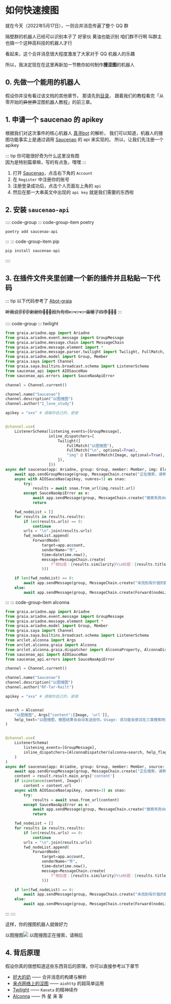 # 如何快速搜图

就在今天（2022年5月17日），一则合并消息传遍了整个 QQ 群

<ChatWindow title="转发的合并消息（有部分删减）">
  <ChatMsg name="LIAN-小明">隔壁群的机器人已经可以识别本子了</ChatMsg>
  <ChatMsg name="LIAN-小明">好家伙 黄油也能识别</ChatMsg>
  <ChatMsg name="LIAN-小明">咱们群不行啊 叫群主也搞一个这种高科技的机器人才行</ChatMsg>
</ChatWindow>

看起来，这个合并消息很大程度激发了大家对于 QQ 机器人的乐趣

所以，我决定现在在这里再新加一节教你如何制作**搜涩图**的机器人

## 0. 先做一个能用的机器人

假设你并没有看过该文档的其他章节，
那请先到[目录](./guide/README.md)，
跟着我们的教程看完「从零开始的~~异世界~~涩图机器人教程」的前三章。

## 1. 申请一个 saucenao 的 apikey

根据我们对这次事件的核心机器人 [真寻bot](https://github.com/HibiKier/zhenxun_bot) 的解析，
我们可以知道，机器人的搜图功能事实上是通过调用 [Saucenao](https://www.saucenao.com) 的 api 来实现的。
所以，让我们先注册一个 apikey

::: tip
你可能很好奇为什么这里没有图  
因为是特别篇章嘛，写的有点急，嘿嘿
:::

1. 打开 [Saucenao](https://www.saucenao.com)，点击右下角的 `Account`
2. 在 `Register` 中注册你的账号
3. 注册登录成功后，点击个人页面左上角的 `api`
4. 然后在那一大串英文中出现的 `api key` 就是我们需要的东西啦

## 2. 安装 `saucenao-api`

:::: code-group
::: code-group-item poetry

```bash
poetry add saucenao-api
```

:::
::: code-group-item pip

```bash
pip install saucenao-api
```

::::

## 3. 在插件文件夹里创建一个新的插件并且粘贴一下代码

::: tip
以下代码参考了 [Abot-graia](https://github.com/djkcyl/ABot-Graia)

~~听我说👂👂👂谢谢你🙏🙏🙏因为有你👉👉👉温暖了四季🌈🌈🌈~~
:::

:::: code-group
::: twilight

``` python
from graia.ariadne.app import Ariadne
from graia.ariadne.event.message import GroupMessage
from graia.ariadne.message.chain import MessageChain
from graia.ariadne.message.element import *
from graia.ariadne.message.parser.twilight import Twilight, FullMatch, ElementMatch, ElementResult
from graia.ariadne.model import Group, Member
from graia.saya import Channel
from graia.saya.builtins.broadcast.schema import ListenerSchema
from saucenao_api import AIOSauceNao
from saucenao_api.errors import SauceNaoApiError

channel = Channel.current()

channel.name("Saucenao")
channel.description("以图搜图")
channel.author("I_love_study")

apikey = "xxx" # 请输你自己的，谢谢


@channel.use(
    ListenerSchema(listening_events=[GroupMessage],
                   inline_dispatchers=[
                       Twilight([
                           FullMatch("以图搜图"),
                           FullMatch("\n", optional=True),
                           "img" @ ElementMatch(Image, optional=True),
                       ]),
                   ]))
async def saucenao(app: Ariadne, group: Group, member: Member, img: ElementResult, source: Source):
    await app.sendGroupMessage(group, MessageChain.create("正在搜索，请稍后"), quote=source.id)
    async with AIOSauceNao(apikey, numres=3) as snao:
        try:
            results = await snao.from_url(img.result.url)
        except SauceNaoApiError as e:
            await app.sendMessage(group, MessageChain.create("搜索失败desu"))
            return

    fwd_nodeList = []
    for results in results.results:
        if len(results.urls) == 0:
            continue
        urls = "\n".join(results.urls)
        fwd_nodeList.append(
            ForwardNode(
                target=app.account,
                senderName="爷",
                time=datetime.now(),
                message=MessageChain.create(
                    f"相似度：{results.similarity}%\n标题：{results.title}\n节点名：{results.index_name}\n链接：{urls}"
                )))

    if len(fwd_nodeList) == 0:
        await app.sendMessage(group, MessageChain.create("未找到有价值的数据"), quote=source.id)
    else:
        await app.sendMessage(group, MessageChain.create(Forward(nodeList=fwd_nodeList)))
```
:::
::: code-group-item alconna

``` python
from graia.ariadne.app import Ariadne
from graia.ariadne.event.message import GroupMessage
from graia.ariadne.message.element import *
from graia.ariadne.model import Group, Member
from graia.saya import Channel
from graia.saya.builtins.broadcast.schema import ListenerSchema
from arclet.alconna import Args
from arclet.alconna.graia import Alconna
from arclet.alconna.graia.dispatcher import AlconnaProperty, AlconnaDispatcher
from saucenao_api import AIOSauceNao
from saucenao_api.errors import SauceNaoApiError

channel = Channel.current()

channel.name("Saucenao")
channel.description("以图搜图")
channel.author("RF-Tar-Railt")

apikey = "xxx" # 请输你自己的，谢谢


search = Alconna(
    "以图搜图", Args["content":[Image, 'url']],
    help_text="以图搜图，搜图结果会自动发送给你。Usage: 该功能会尝试在三类搜索网站中搜索相似图片 ; Example: .搜图 [图片];"
)


@channel.use(
    ListenerSchema(
        listening_events=[GroupMessage],
        inline_dispatchers=[AlconnaDispatcher(alconna=search, help_flag='reply')]
    )
)
async def saucenao(app: Ariadne, group: Group, member: Member, source: Source, result: AlconnaProperty):
    await app.sendGroupMessage(group, MessageChain.create("正在搜索，请稍后"), quote=source.id)
    content = result.result.main_args['content']
    if isinstance(content, Image):
        content = content.url
    async with AIOSauceNao(apikey, numres=3) as snao:
        try:
            results = await snao.from_url(content)
        except SauceNaoApiError as e:
            await app.sendMessage(group, MessageChain.create("搜索失败desu"))
            return

    fwd_nodeList = []
    for results in results.results:
        if len(results.urls) == 0:
            continue
        urls = "\n".join(results.urls)
        fwd_nodeList.append(
            ForwardNode(
                target=app.account,
                senderName="爷",
                time=datetime.now(),
                message=MessageChain.create(
                    f"相似度：{results.similarity}%\n标题：{results.title}\n节点名：{results.index_name}\n链接：{urls}"
                )))

    if len(fwd_nodeList) == 0:
        await app.sendMessage(group, MessageChain.create("未找到有价值的数据"), quote=source.id)
    else:
        await app.sendMessage(group, MessageChain.create(Forward(nodeList=fwd_nodeList)))
```

:::
::::

这样，你的搜图机器人就做好力

<ChatWindow title="转发的合并消息">
  <ChatMsg name="爷">以图搜图<img src="/images/guide/ero_pic_1.webp"/></ChatMsg>
  <ChatMsg name="EroEroBot" avatar="/avatar/ero.webp"><ChatQuote name="爷">以图搜图</ChatQuote>正在搜索，请稍后</ChatMsg>
  <ForwardChat
    name="EroEroBot"
    avatar="/avatar/ero.webp"
    title="群聊"
    :contents="[
      '爷: 相似度：96.87% ...',
      '爷: 相似度：95.54% ...',
      '爷: 相似度：87.62% ...'
    ]"
    counts="3" />
</ChatWindow>

## 4. 背后原理

假设你真的很想知道这些东西背后的原理，你可以直接参考以下章节

- [好大的奶](./guide/forward_message.md) —— 合并消息的构建与解析
- [来点网络上的涩图](./image_from_internet.md) —— `aiohttp` 的超简单运用
- [Twilight](./twilight.md) —— `Kanata` 的精神续作
- [Alconna](./alconna.md) —— 外 星 来 客
